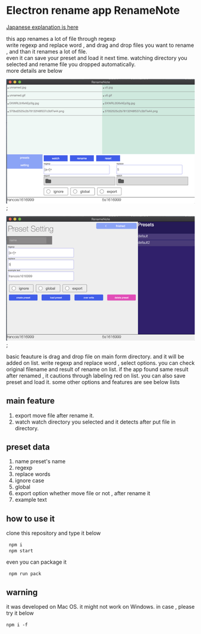 # Electron rename app RenameNote

[Japanese explanation is here](https://kawano-shuji.com/justdiary/2021/08/30/electron%e8%a3%bd%e3%83%aa%e3%83%8d%e3%83%bc%e3%83%a0%e3%82%bd%e3%83%95%e3%83%88/)

this app renames a lot of file through regexp  
write regexp and replace word , and drag and drop files you want to rename , and than it renames a lot of file.  
even it can save your preset and load it next time. watching directory you selected and rename file you dropped automatically.  
more details are below

![main form](./readmeImg/main.jpg);    

![preset form](./readmeImg/preset.jpg);    

basic feauture is drag and drop file on main form directory. and it will be added on list.
write regexp and replace word , select options. you can check original filename and result of rename on list.
if the app found same result after renamed , it cautions through labeling red on list.
you can also save preset and load it. 
some other options and features are see below lists

## main feature

1. export  move file after rename it.
2. watch  watch directory you selected and it detects after put file in directory.

## preset data

1. name preset's name
2. regexp 
3. replace words
4. ignore case
5. global
6. export option whether move file or not , after rename it
7. example text

## how to use it

clone this repository and type it below

```
 npm i  
 npm start 
```

even you can package it
```
 npm run pack
```
## **warning**

it was developed on Mac OS. it might not work on Windows.
in case , please try it below

```
npm i -f
```
